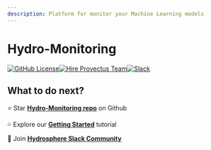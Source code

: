 ```yaml
---
description: Platform for monitor your Machine Learning models
---
```


# Hydro-Monitoring

[​![GitHub License](https://img.shields.io/badge/license-Apache2-green.svg?style=for-the-badge)​](https://github.com/Hydrospheredata/hydro-monitoring/blob/master/LICENSE)[![Hire Provectus Team](https://img.shields.io/badge/-Hydrosphere.io-blue?label&style=for-the-badge)](https://hydrosphere.io)[![Slack](https://img.shields.io/badge/Slack-4A154B?style=for-the-badge&logo=slack&logoColor=white)](https://hydrospheredata.slack.com/join/shared_invite/zt-tt4j24xj-TpnI_D2aJDBHIbA~EmPSlQ#/shared-invite/email)


## What to do next?

⭐️ Star [**Hydro-Monitoring repo**](https://github.com/Hydrospheredata/hydro-serving) on Github

💦 Explore our [**Getting Started**](quickstart/getting-started.md) tutorial

🥳 Join [**Hydrosphere Slack Community**](https://hydrospheredata.slack.com/join/shared_invite/zt-tt4j24xj-TpnI_D2aJDBHIbA~EmPSlQ#/shared-invite/email)
